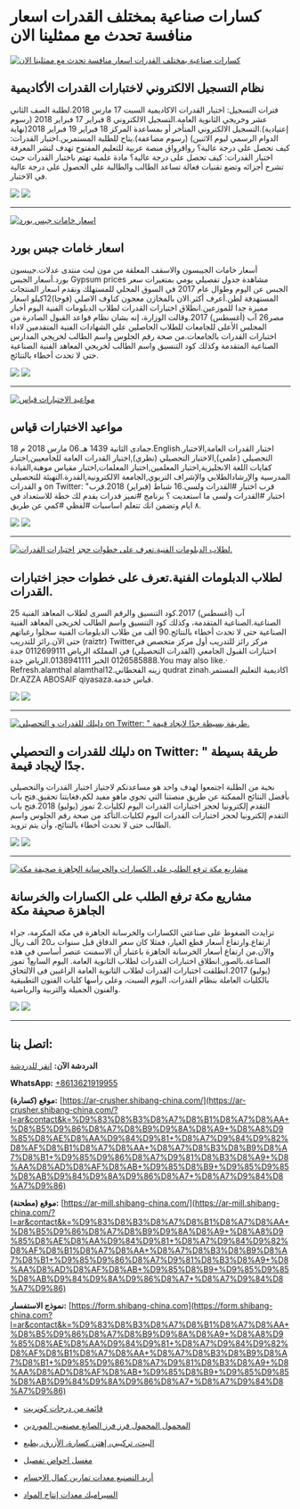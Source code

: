 # كسارات صناعية بمختلف القدرات اسعار منافسة تحدث مع ممثلينا الان

<a href="https://swt.shibang-china.com/?l=ar&img&k=%D9%83%D8%B3%D8%A7%D8%B1%D8%A7%D8%AA+%D8%B5%D9%86%D8%A7%D8%B9%D9%8A%D8%A9+%D8%A8%D9%85%D8%AE%D8%AA%D9%84%D9%81+%D8%A7%D9%84%D9%82%D8%AF%D8%B1%D8%A7%D8%AA+%D8%A7%D8%B3%D8%B9%D8%A7%D8%B1+%D9%85%D9%86%D8%A7%D9%81%D8%B3%D8%A9+%D8%AA%D8%AD%D8%AF%D8%AB+%D9%85%D8%B9+%D9%85%D9%85%D8%AB%D9%84%D9%8A%D9%86%D8%A7+%D8%A7%D9%84%D8%A7%D9%86" target="_blank">![كسارات صناعية بمختلف القدرات اسعار منافسة تحدث مع ممثلينا الان](http://static.shibang-china.com/all-800x300/525.jpg)</a>

## نظام التسجيل الالكتروني لاختبارات القدرات الأكاديمية
فترات التسجيل: اختبار القدرات الاكاديمية السبت 17 مارس 2018.لطلبة الصف الثاني عشر وخريجي الثانوية العامة.التسجيل الالكتروني 8 فبراير 17 فبراير 2018 (رسوم إعتيادية).التسجيل الالكتروني المتأخر أو بمساعدة المركز 18 فبراير 19 فبراير 2018(نهاية الدوام الرسمي ليوم الاثنين) (رسوم مضاعفة).يتاح للطلبة المستمرين.اختبار القدرات: كيف تحصل على درجة عالية؟ رواقرواق منصة عربية للتعليم المفتوح تهدف لنشر المعرفة اختبار القدرات: كيف تحصل على درجة عالية؟ مادة علمية تهتم باختبار القدرات حيث تشرح أجزائه وتضع تقنيات فعالة تساعد الطالب والطالبة على الحصول على درجة عالية في الاختبار.


<a href="https://whatsapp.shibangsoft.com/WhatsApp.php" target="_blank" title="WhatsApp">![](http://static.shibang-china.com/icon/whatsapp.png)</a> <a href="https://swt.shibang-china.com/?l=ar&icon&k=%D9%83%D8%B3%D8%A7%D8%B1%D8%A7%D8%AA+%D8%B5%D9%86%D8%A7%D8%B9%D9%8A%D8%A9+%D8%A8%D9%85%D8%AE%D8%AA%D9%84%D9%81+%D8%A7%D9%84%D9%82%D8%AF%D8%B1%D8%A7%D8%AA+%D8%A7%D8%B3%D8%B9%D8%A7%D8%B1+%D9%85%D9%86%D8%A7%D9%81%D8%B3%D8%A9+%D8%AA%D8%AD%D8%AF%D8%AB+%D9%85%D8%B9+%D9%85%D9%85%D8%AB%D9%84%D9%8A%D9%86%D8%A7+%D8%A7%D9%84%D8%A7%D9%86" target="_blank">![](http://static.shibang-china.com/icon/chat-ar.png)</a>

---

<a href="https://swt.shibang-china.com/?l=ar&img&k=%D9%83%D8%B3%D8%A7%D8%B1%D8%A7%D8%AA+%D8%B5%D9%86%D8%A7%D8%B9%D9%8A%D8%A9+%D8%A8%D9%85%D8%AE%D8%AA%D9%84%D9%81+%D8%A7%D9%84%D9%82%D8%AF%D8%B1%D8%A7%D8%AA+%D8%A7%D8%B3%D8%B9%D8%A7%D8%B1+%D9%85%D9%86%D8%A7%D9%81%D8%B3%D8%A9+%D8%AA%D8%AD%D8%AF%D8%AB+%D9%85%D8%B9+%D9%85%D9%85%D8%AB%D9%84%D9%8A%D9%86%D8%A7+%D8%A7%D9%84%D8%A7%D9%86" target="_blank">![اسعار خامات جبس بورد](http://static.shibang-china.com/all-800x300/107.jpg)</a>

## اسعار خامات جبس بورد
أسعار خامات الجيبسون والاسقف المعلقة من مون ليت منتدى عدلات.جيبسون بورد.أسعار الجبس Gypsum prices مشاهدة جدول تفصيلي يومي بمتغيرات سعر الجبس عن اليوم وطوال عام 2017 في السوق المحلي للمستهلك ونقدم اسعار المنتجات المستهدفة لطن.أعرف أكثر.الان بالمخازن معجون كناوف الاصلي (فوجا)12كيلو اسعار مميزة جدا للموزعين.انطلاق اختبارات القدرات لطلاب الدبلومات الفنية اليوم أخبار مصر26 آب (أغسطس) 2017.وقالت الوزارة، إنه بشان نظام قواعد القبول الصادرة من المجلس الأعلى للجامعات للطلاب الحاصلين علي الشهادات الفنية المتقدمين لاداء اختبارات القدرات بالجامعات.من صحة رقم الجلوس واسم الطالب لخريجي المدارس الصناعية المتقدمة وكذلك كود التنسيق واسم الطالب لخريجي المعاهد الفنية الصناعية حتى لا تحدث أخطاء بالنتائج.


<a href="https://whatsapp.shibangsoft.com/WhatsApp.php" target="_blank" title="WhatsApp">![](http://static.shibang-china.com/icon/whatsapp.png)</a> <a href="https://swt.shibang-china.com/?l=ar&icon&k=%D9%83%D8%B3%D8%A7%D8%B1%D8%A7%D8%AA+%D8%B5%D9%86%D8%A7%D8%B9%D9%8A%D8%A9+%D8%A8%D9%85%D8%AE%D8%AA%D9%84%D9%81+%D8%A7%D9%84%D9%82%D8%AF%D8%B1%D8%A7%D8%AA+%D8%A7%D8%B3%D8%B9%D8%A7%D8%B1+%D9%85%D9%86%D8%A7%D9%81%D8%B3%D8%A9+%D8%AA%D8%AD%D8%AF%D8%AB+%D9%85%D8%B9+%D9%85%D9%85%D8%AB%D9%84%D9%8A%D9%86%D8%A7+%D8%A7%D9%84%D8%A7%D9%86" target="_blank">![](http://static.shibang-china.com/icon/chat-ar.png)</a>

---

<a href="https://swt.shibang-china.com/?l=ar&img&k=%D9%83%D8%B3%D8%A7%D8%B1%D8%A7%D8%AA+%D8%B5%D9%86%D8%A7%D8%B9%D9%8A%D8%A9+%D8%A8%D9%85%D8%AE%D8%AA%D9%84%D9%81+%D8%A7%D9%84%D9%82%D8%AF%D8%B1%D8%A7%D8%AA+%D8%A7%D8%B3%D8%B9%D8%A7%D8%B1+%D9%85%D9%86%D8%A7%D9%81%D8%B3%D8%A9+%D8%AA%D8%AD%D8%AF%D8%AB+%D9%85%D8%B9+%D9%85%D9%85%D8%AB%D9%84%D9%8A%D9%86%D8%A7+%D8%A7%D9%84%D8%A7%D9%86" target="_blank">![مواعيد الاختبارات قياس](http://static.shibang-china.com/all-800x300/286.jpg)</a>

## مواعيد الاختبارات قياس
18 جمادى الثانية 1439 هـ.06 مارس 2018 م.English.اختبار القدرات العامة,الاختبار التحصيلي (علمي),الاختبار التحصيلي (نظري),اختبار القدرات العامة للجامعيين,اختبار كفايات اللغة الانجليزية,اختبار المعلمين,اختبار المعلمات,اختبار مقياس موهبة,القيادة المدرسية والإرشادالطلابي والإشراف التربوي,الجامعة الالكترونية,القدرة.التهيئة للتحصيلي و القدرات on Twitter: &quot;قرب اختبار #القدرات ولسى.16 شباط (فبراير) 2018.قرب اختبار #القدرات ولسى ما استعديت ؟ برنامج #تميز قدرات يقدم لك خطة للاستعداد في ٨ ايام وتضمن انك تتعلم اساسيات #لفظي #كمي عن طريق.


<a href="https://whatsapp.shibangsoft.com/WhatsApp.php" target="_blank" title="WhatsApp">![](http://static.shibang-china.com/icon/whatsapp.png)</a> <a href="https://swt.shibang-china.com/?l=ar&icon&k=%D9%83%D8%B3%D8%A7%D8%B1%D8%A7%D8%AA+%D8%B5%D9%86%D8%A7%D8%B9%D9%8A%D8%A9+%D8%A8%D9%85%D8%AE%D8%AA%D9%84%D9%81+%D8%A7%D9%84%D9%82%D8%AF%D8%B1%D8%A7%D8%AA+%D8%A7%D8%B3%D8%B9%D8%A7%D8%B1+%D9%85%D9%86%D8%A7%D9%81%D8%B3%D8%A9+%D8%AA%D8%AD%D8%AF%D8%AB+%D9%85%D8%B9+%D9%85%D9%85%D8%AB%D9%84%D9%8A%D9%86%D8%A7+%D8%A7%D9%84%D8%A7%D9%86" target="_blank">![](http://static.shibang-china.com/icon/chat-ar.png)</a>

---

<a href="https://swt.shibang-china.com/?l=ar&img&k=%D9%83%D8%B3%D8%A7%D8%B1%D8%A7%D8%AA+%D8%B5%D9%86%D8%A7%D8%B9%D9%8A%D8%A9+%D8%A8%D9%85%D8%AE%D8%AA%D9%84%D9%81+%D8%A7%D9%84%D9%82%D8%AF%D8%B1%D8%A7%D8%AA+%D8%A7%D8%B3%D8%B9%D8%A7%D8%B1+%D9%85%D9%86%D8%A7%D9%81%D8%B3%D8%A9+%D8%AA%D8%AD%D8%AF%D8%AB+%D9%85%D8%B9+%D9%85%D9%85%D8%AB%D9%84%D9%8A%D9%86%D8%A7+%D8%A7%D9%84%D8%A7%D9%86" target="_blank">![لطلاب الدبلومات الفنية.تعرف على خطوات حجز اختبارات القدرات.](http://static.shibang-china.com/all-800x300/340.jpg)</a>

## لطلاب الدبلومات الفنية.تعرف على خطوات حجز اختبارات القدرات.
25 آب (أغسطس) 2017.كود التنسيق والرقم السرى لطلاب المعاهد الفنية الصناعية.الصناعية المتقدمة، وكذلك كود التنسيق واسم الطالب لخريجى المعاهد الفنية الصناعية حتى لا تحدث أخطاء بالنتائج.90 ألف من طلاب الدبلومات الفنية سجلوا رغباتهم حتى الآن.رائز للتدريب (raiztr) Twitterمركز رائز للتدريب أول مركز متخصص في اختبارات القبول الجامعي (القدرات التحصيلي) في المملكة الرياض 0112699111 جدة 0126585888 الخبر 0138941111.الرياض جدة.You may also like.· Refresh.alamthal alamthal12.زينه القحطاني qudrat zinah.اكاديمية التعليم المستمر Dr.AZZA ABOSAIF qiyasaza.قياس خدمة.


<a href="https://whatsapp.shibangsoft.com/WhatsApp.php" target="_blank" title="WhatsApp">![](http://static.shibang-china.com/icon/whatsapp.png)</a> <a href="https://swt.shibang-china.com/?l=ar&icon&k=%D9%83%D8%B3%D8%A7%D8%B1%D8%A7%D8%AA+%D8%B5%D9%86%D8%A7%D8%B9%D9%8A%D8%A9+%D8%A8%D9%85%D8%AE%D8%AA%D9%84%D9%81+%D8%A7%D9%84%D9%82%D8%AF%D8%B1%D8%A7%D8%AA+%D8%A7%D8%B3%D8%B9%D8%A7%D8%B1+%D9%85%D9%86%D8%A7%D9%81%D8%B3%D8%A9+%D8%AA%D8%AD%D8%AF%D8%AB+%D9%85%D8%B9+%D9%85%D9%85%D8%AB%D9%84%D9%8A%D9%86%D8%A7+%D8%A7%D9%84%D8%A7%D9%86" target="_blank">![](http://static.shibang-china.com/icon/chat-ar.png)</a>

---

<a href="https://swt.shibang-china.com/?l=ar&img&k=%D9%83%D8%B3%D8%A7%D8%B1%D8%A7%D8%AA+%D8%B5%D9%86%D8%A7%D8%B9%D9%8A%D8%A9+%D8%A8%D9%85%D8%AE%D8%AA%D9%84%D9%81+%D8%A7%D9%84%D9%82%D8%AF%D8%B1%D8%A7%D8%AA+%D8%A7%D8%B3%D8%B9%D8%A7%D8%B1+%D9%85%D9%86%D8%A7%D9%81%D8%B3%D8%A9+%D8%AA%D8%AD%D8%AF%D8%AB+%D9%85%D8%B9+%D9%85%D9%85%D8%AB%D9%84%D9%8A%D9%86%D8%A7+%D8%A7%D9%84%D8%A7%D9%86" target="_blank">![دليلك للقدرات و التحصيلي on Twitter: &quot; طريقة بسيطة جدًا لإيجاد قيمة.](http://static.shibang-china.com/all-800x300/490.jpg)</a>

## دليلك للقدرات و التحصيلي on Twitter: &quot; طريقة بسيطة جدًا لإيجاد قيمة.
نخبة من الطلبة اجتمعوا لهدف واحد هو مساعدتكم لاجتياز اختبار القدرات والتحصيلي بأفضل النتائج الممكنة عن طريق منصتنا التي تحوي ماهو مفيد لكم،فغايتنا تحقيق.فتح باب التقدم إلكترونيا لحجز اختبارات القدرات اليوم لكليات.2 تموز (يوليو) 2018.فتح باب التقدم إلكترونيا لحجز اختبارات القدرات اليوم لكليات.التأكد من صحة رقم الجلوس واسم الطالب حتى لا تحدث أخطاء بالنتائج، وأن يتم تزويد.


<a href="https://whatsapp.shibangsoft.com/WhatsApp.php" target="_blank" title="WhatsApp">![](http://static.shibang-china.com/icon/whatsapp.png)</a> <a href="https://swt.shibang-china.com/?l=ar&icon&k=%D9%83%D8%B3%D8%A7%D8%B1%D8%A7%D8%AA+%D8%B5%D9%86%D8%A7%D8%B9%D9%8A%D8%A9+%D8%A8%D9%85%D8%AE%D8%AA%D9%84%D9%81+%D8%A7%D9%84%D9%82%D8%AF%D8%B1%D8%A7%D8%AA+%D8%A7%D8%B3%D8%B9%D8%A7%D8%B1+%D9%85%D9%86%D8%A7%D9%81%D8%B3%D8%A9+%D8%AA%D8%AD%D8%AF%D8%AB+%D9%85%D8%B9+%D9%85%D9%85%D8%AB%D9%84%D9%8A%D9%86%D8%A7+%D8%A7%D9%84%D8%A7%D9%86" target="_blank">![](http://static.shibang-china.com/icon/chat-ar.png)</a>

---

<a href="https://swt.shibang-china.com/?l=ar&img&k=%D9%83%D8%B3%D8%A7%D8%B1%D8%A7%D8%AA+%D8%B5%D9%86%D8%A7%D8%B9%D9%8A%D8%A9+%D8%A8%D9%85%D8%AE%D8%AA%D9%84%D9%81+%D8%A7%D9%84%D9%82%D8%AF%D8%B1%D8%A7%D8%AA+%D8%A7%D8%B3%D8%B9%D8%A7%D8%B1+%D9%85%D9%86%D8%A7%D9%81%D8%B3%D8%A9+%D8%AA%D8%AD%D8%AF%D8%AB+%D9%85%D8%B9+%D9%85%D9%85%D8%AB%D9%84%D9%8A%D9%86%D8%A7+%D8%A7%D9%84%D8%A7%D9%86" target="_blank">![مشاريع مكة ترفع الطلب على الكسارات والخرسانة الجاهزة صحيفة مكة](http://static.shibang-china.com/all-800x300/529.jpg)</a>

## مشاريع مكة ترفع الطلب على الكسارات والخرسانة الجاهزة صحيفة مكة
تزايدت الضغوط على صناعتي الكسارات والخرسانة الجاهزة في مكة المكرمة، جراء ارتفاع.وارتفاع أسعار قطع الغيار، فمثلا كان سعر الدقاق قبل سنوات بـ20 ألف ريال والآن.من ارتفاع أسعار الخرسانة الجاهزة باعتبار أن الاسمنت عنصر أساسي في هذه الصناعة.بالصور.انطلاق اختبارات القدرات لطلاب الثانوية العامة. اليوم السابع1 تموز (يوليو) 2017.انطلقت اختبارات القدرات لطلاب الثانوية العامة الراغبين فى الالتحاق بالكليات العاملة بنظام القدرات، اليوم السبت، وعلى رأسها كليات الفنون التطبيقية والفنون الجميلة والتربية والرياضية.


<a href="https://whatsapp.shibangsoft.com/WhatsApp.php" target="_blank" title="WhatsApp">![](http://static.shibang-china.com/icon/whatsapp.png)</a> <a href="https://swt.shibang-china.com/?l=ar&icon&k=%D9%83%D8%B3%D8%A7%D8%B1%D8%A7%D8%AA+%D8%B5%D9%86%D8%A7%D8%B9%D9%8A%D8%A9+%D8%A8%D9%85%D8%AE%D8%AA%D9%84%D9%81+%D8%A7%D9%84%D9%82%D8%AF%D8%B1%D8%A7%D8%AA+%D8%A7%D8%B3%D8%B9%D8%A7%D8%B1+%D9%85%D9%86%D8%A7%D9%81%D8%B3%D8%A9+%D8%AA%D8%AD%D8%AF%D8%AB+%D9%85%D8%B9+%D9%85%D9%85%D8%AB%D9%84%D9%8A%D9%86%D8%A7+%D8%A7%D9%84%D8%A7%D9%86" target="_blank">![](http://static.shibang-china.com/icon/chat-ar.png)</a>

---
## اتصل بنا:

**الدردشة الآن:** [انقر للدردشة](https://swt.shibang-china.com?l=ar&contact&k=%D9%83%D8%B3%D8%A7%D8%B1%D8%A7%D8%AA+%D8%B5%D9%86%D8%A7%D8%B9%D9%8A%D8%A9+%D8%A8%D9%85%D8%AE%D8%AA%D9%84%D9%81+%D8%A7%D9%84%D9%82%D8%AF%D8%B1%D8%A7%D8%AA+%D8%A7%D8%B3%D8%B9%D8%A7%D8%B1+%D9%85%D9%86%D8%A7%D9%81%D8%B3%D8%A9+%D8%AA%D8%AD%D8%AF%D8%AB+%D9%85%D8%B9+%D9%85%D9%85%D8%AB%D9%84%D9%8A%D9%86%D8%A7+%D8%A7%D9%84%D8%A7%D9%86)

**WhatsApp:**  [+8613621919955](https://whatsapp.shibangsoft.com/WhatsApp.php)

**موقع (كسارة):** [https://ar-crusher.shibang-china.com/](https://ar-crusher.shibang-china.com/?l=ar&contact&k=%D9%83%D8%B3%D8%A7%D8%B1%D8%A7%D8%AA+%D8%B5%D9%86%D8%A7%D8%B9%D9%8A%D8%A9+%D8%A8%D9%85%D8%AE%D8%AA%D9%84%D9%81+%D8%A7%D9%84%D9%82%D8%AF%D8%B1%D8%A7%D8%AA+%D8%A7%D8%B3%D8%B9%D8%A7%D8%B1+%D9%85%D9%86%D8%A7%D9%81%D8%B3%D8%A9+%D8%AA%D8%AD%D8%AF%D8%AB+%D9%85%D8%B9+%D9%85%D9%85%D8%AB%D9%84%D9%8A%D9%86%D8%A7+%D8%A7%D9%84%D8%A7%D9%86)

**موقع (مطحنة):** [https://ar-mill.shibang-china.com/](https://ar-mill.shibang-china.com/?l=ar&contact&k=%D9%83%D8%B3%D8%A7%D8%B1%D8%A7%D8%AA+%D8%B5%D9%86%D8%A7%D8%B9%D9%8A%D8%A9+%D8%A8%D9%85%D8%AE%D8%AA%D9%84%D9%81+%D8%A7%D9%84%D9%82%D8%AF%D8%B1%D8%A7%D8%AA+%D8%A7%D8%B3%D8%B9%D8%A7%D8%B1+%D9%85%D9%86%D8%A7%D9%81%D8%B3%D8%A9+%D8%AA%D8%AD%D8%AF%D8%AB+%D9%85%D8%B9+%D9%85%D9%85%D8%AB%D9%84%D9%8A%D9%86%D8%A7+%D8%A7%D9%84%D8%A7%D9%86)

**نموذج الاستفسار:** [https://form.shibang-china.com](https://form.shibang-china.com?l=ar&contact&k=%D9%83%D8%B3%D8%A7%D8%B1%D8%A7%D8%AA+%D8%B5%D9%86%D8%A7%D8%B9%D9%8A%D8%A9+%D8%A8%D9%85%D8%AE%D8%AA%D9%84%D9%81+%D8%A7%D9%84%D9%82%D8%AF%D8%B1%D8%A7%D8%AA+%D8%A7%D8%B3%D8%B9%D8%A7%D8%B1+%D9%85%D9%86%D8%A7%D9%81%D8%B3%D8%A9+%D8%AA%D8%AD%D8%AF%D8%AB+%D9%85%D8%B9+%D9%85%D9%85%D8%AB%D9%84%D9%8A%D9%86%D8%A7+%D8%A7%D9%84%D8%A7%D9%86)

* [قائمة من درجات كونريت](../33/%D9%82%D8%A7%D8%A6%D9%85%D8%A9%20%D9%85%D9%86%20%D8%AF%D8%B1%D8%AC%D8%A7%D8%AA%20%D9%83%D9%88%D9%86%D8%B1%D9%8A%D8%AA.md)

* [المحمول المحمول فرز فرز الصانع مصنعين الموردين](../35/%D8%A7%D9%84%D9%85%D8%AD%D9%85%D9%88%D9%84%20%D8%A7%D9%84%D9%85%D8%AD%D9%85%D9%88%D9%84%20%D9%81%D8%B1%D8%B2%20%D9%81%D8%B1%D8%B2%20%D8%A7%D9%84%D8%B5%D8%A7%D9%86%D8%B9%20%D9%85%D8%B5%D9%86%D8%B9%D9%8A%D9%86%20%D8%A7%D9%84%D9%85%D9%88%D8%B1%D8%AF%D9%8A%D9%86.md)

* [البيت، تركيبي، إهتز، كسارة، الأزرق، يطبع](../32/%D8%A7%D9%84%D8%A8%D9%8A%D8%AA%D8%8C%20%D8%AA%D8%B1%D9%83%D9%8A%D8%A8%D9%8A%D8%8C%20%D8%A5%D9%87%D8%AA%D8%B2%D8%8C%20%D9%83%D8%B3%D8%A7%D8%B1%D8%A9%D8%8C%20%D8%A7%D9%84%D8%A3%D8%B2%D8%B1%D9%82%D8%8C%20%D9%8A%D8%B7%D8%A8%D8%B9.md)

* [مغسل احواض تفصيل](../34/%D9%85%D8%BA%D8%B3%D9%84%20%D8%A7%D8%AD%D9%88%D8%A7%D8%B6%20%D8%AA%D9%81%D8%B5%D9%8A%D9%84.md)

* [أريد التصنيع معدات تمارين كمال الاجسام](../31/%D8%A3%D8%B1%D9%8A%D8%AF%20%D8%A7%D9%84%D8%AA%D8%B5%D9%86%D9%8A%D8%B9%20%D9%85%D8%B9%D8%AF%D8%A7%D8%AA%20%D8%AA%D9%85%D8%A7%D8%B1%D9%8A%D9%86%20%D9%83%D9%85%D8%A7%D9%84%20%D8%A7%D9%84%D8%A7%D8%AC%D8%B3%D8%A7%D9%85.md)

* [السيراميك معدات إنتاج المواد](../35/%D8%A7%D9%84%D8%B3%D9%8A%D8%B1%D8%A7%D9%85%D9%8A%D9%83%20%D9%85%D8%B9%D8%AF%D8%A7%D8%AA%20%D8%A5%D9%86%D8%AA%D8%A7%D8%AC%20%D8%A7%D9%84%D9%85%D9%88%D8%A7%D8%AF.md)